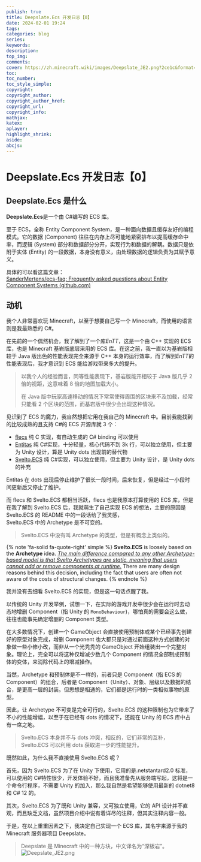 ```yaml
---
publish: true
title: Deepslate.Ecs 开发日志【0】
date: 2024-02-01 19:24
tags:
categories: blog
series: 
keywords:
description:
top_img: 
comments:
cover: https://zh.minecraft.wiki/images/Deepslate_JE2.png?2ce1c&format=original
toc:
toc_number:
toc_style_simple:
copyright:
copyright_author:
copyright_author_href:
copyright_url:
copyright_info:
mathjax:
katex:
aplayer:
highlight_shrink:
aside:
abcjs:
---
```

# Deepslate.Ecs 开发日志【0】

## Deepslate.Ecs 是什么
**Deepslate.Ecs**是一个由 C#编写的 ECS 库。

至于 ECS，全称 Entity Component System，是一种面向数据且缓存友好的编程模式。它的数据 (Component) 往往在内存上尽可能地紧密排布以提高缓存命中率，而逻辑 (System) 部分和数据部分分开，实现行为和数据的解耦。数据只是依附于实体 (Entity) 的一段数据，本身没有意义，由处理数据的逻辑负责为其赋予意义。

具体的可以看这篇文章：  
[SanderMertens/ecs-faq: Frequently asked questions about Entity Component Systems (github.com)](https://github.com/SanderMertens/ecs-faq)

## 动机
我个人非常喜欢玩 Minecraft，以至于想要自己写一个 Minecraft，而使用的语言则是我最熟悉的 C#。

在先前的一个偶然机会，我了解到了一个库*EnTT*，这是一个由 C++ 实现的 ECS 库，也是 Minecraft 基岩版底层采用的 ECS 库。在这之前，我一直以为基岩版相较于 Java 版出色的性能表现完全来源于 C++ 本身的运行效率，而了解到*EnTT*的性能表现后，我才意识到 ECS 能给游戏带来多大的提升。

> 以我个人的经验而言，同等性能表现下，基岩版能开相较于 Java 版几乎 2 倍的视距，这意味着 8 倍的地图加载大小。
> 
> 在 Java 版中玩家高速移动的情况下常常使得周围的区块来不及加载，经常只能看 2 个区块的范围，而基岩版中很少会出现这种情况。

见识到了 ECS 的魔力，我自然想把它用在我自己的 Minecraft 中。目前我能找到的比较成熟的且支持 C#的 ECS 开源库就 3 个：
- [flecs](https://github.com/SanderMertens/flecs) 纯 C 实现，有自动生成的 C# binding 可以使用
- [Entitas](https://github.com/sschmid/Entitas) 纯 C#实现，十分轻量，核心代码不到 3k 行，可以独立使用，但主要为 Unity 设计，算是 Unity dots 出现前的替代物
- [Svelto.ECS](https://github.com/sebas77/Svelto.ECS) 纯 C#实现，可以独立使用，但主要为 Unity 设计，是 Unity dots 的补充

Entitas 在 dots 出现后停止维护了很长一段时间，后来恢复，但是经过一小段时间更新后又停止了维护。

而 flecs 和 Svelto.ECS 都相当活跃，flecs 也是我原本打算使用的 ECS 库，但是在我了解到 Svelto.ECS 后，我就萌生了自己实现 ECS 的想法，主要的原因是 Svelto.ECS 的 README 中的一段话给了我灵感，  
Svelto.ECS 中的 Archetype 是不可变的。
> Svelto.ECS 中没有叫 Archetype 的类型，但是有概念上类似的。

{% note  'fa-solid fa-quote-right' simple %}
**Svelto.ECS** is loosely based on the **Archetype** idea. <u>*The main difference compared to any other Archetype-based model is that Svelto Archetypes are static, meaning that users cannot add or remove components at runtime.*</u> There are many design reasons behind this decision, including the fact that users are often not aware of the costs of structural changes.
{% endnote %}

我并没有去细看 Svelto.ECS 的实现，但是这一句话点醒了我。

以传统的 Unity 开发举例，试想一下，在实际的游戏开发中很少会在运行时去动态地增删 Component（指 Unity 的 `MonoBehaviour`)，哪怕真的需要会这么做，往往也能事先确定增删的 Component 类型。

在大多数情况下，创建一个 GameObject 会直接使用预制体或某个已经事先创建好的原型对象完成，增删 Component 也大都只是对通过前面这种方式创建的对象做一些小修小改，而非从一个光秃秃的 GameObject 开始组装出一个完整对象。理论上，完全可以将这种仅增减少数几个 Component 的情况全部制成预制体的变体，来消除代码上的增减操作。

当然，Archetype 和预制体是不一样的，前者只是 Component（指 ECS 的 Component）的组合，后者是 Component（Unity）、对象、层级以及数据的结合，是更高一层的封装。但思想是相通的，它们都是运行时的一类相似事物的原型。

因此，让 Archetype 不可变是完全可行的，Svelto.ECS 的这种限制也为它带来了不小的性能增幅，以至于在已经有 dots 的情况下，还能在 Unity 的 ECS 库中占有一席之地。

> Svelto.ECS 本身并不与 dots 冲突，相反的，它们非常的互补，Svelto.ECS 可以利用 dots 获取进一步的性能提升。

既然如此，为什么我不直接使用 Svelto.ECS 呢？

首先，因为 Svelto.ECS 为了在 Unity 下使用，它用的是.netstantard2.0 标准，可以使用的 C#特性很少，开发体验不好，而且我准备先从服务端写起，这将是一个命令行程序，不需要 Unity 的加入，那么我自然是希望能够使用最新的 dotnet8 和 C# 12 的。

其次，Svelto.ECS 为了既和 Unity 兼容，又可独立使用，它的 API 设计并不直观，而且缺乏文档，虽然项目介绍中说有着详尽的注释，但其实注释内容一般。

于是，在以上重重因素之下，我决定自己实现一个 ECS 库，其名字来源于我的 Minecraft 服务器项目 Deepslate。

> Deepslate 是 Minecraft 中的一种方块，中文译名为“深板岩”。  
> ![Deepslate_JE2.png](https://zh.minecraft.wiki/images/Deepslate_JE2.png?2ce1c&format=original)